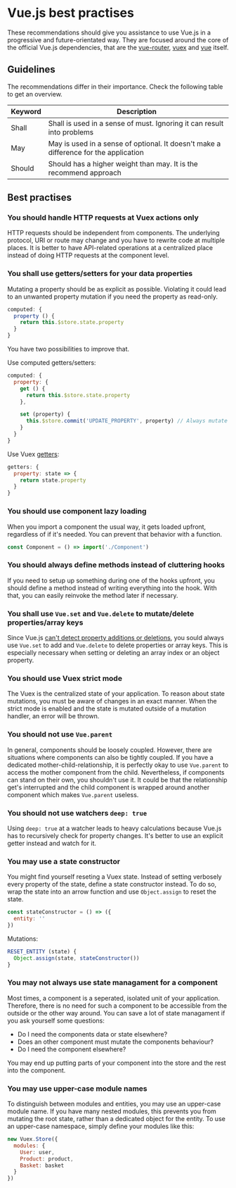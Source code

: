 # Vue.js best practises

These recommendations should give you assistance to use Vue.js in a progressive and future-orientated way. They are focused around the core of the official Vue.js dependencies, that are the [vue-router](https://github.com/vuejs/vue-router), [vuex](https://github.com/vuejs/vue) and [vue](https://github.com/vuejs/vue) itself.

## Guidelines

The recommendations differ in their importance. Check the following table to get an overview.

Keyword | Description
------- | ------------------------------------------------------------------------------------
Shall   | Shall is used in a sense of must. Ignoring it can result into problems
May     | May is used in a sense of optional. It doesn't make a difference for the application
Should  | Should has a higher weight than may. It is the recommend approach

## Best practises

### You should handle HTTP requests at Vuex actions only

HTTP requests should be independent from components. The underlying protocol, URI or route may change and you have to rewrite code at multiple places. It is better to have API-related operations at a centralized place instead of doing HTTP requests at the component level.

### You shall use getters/setters for your data properties

Mutating a property should be as explicit as possible. Violating it could lead to an unwanted property mutation if you need the property as read-only.

```javascript
computed: {
  property () {
    return this.$store.state.property
  }
}
```

You have two possibilities to improve that.

Use computed getters/setters:

```javascript
computed: {
  property: {
    get () {
      return this.$store.state.property
    },

    set (property) {
      this.$store.commit('UPDATE_PROPERTY', property) // Always mutate state via a mutator, use Vuex strict mode as stated bellow.
    }
  }
}
```

Use Vuex [getters](https://vuex.vuejs.org/en/getters.html):

```javascript
getters: {
  property: state => {
    return state.property
  }
}
```

### You should use component lazy loading

When you import a component the usual way, it gets loaded upfront, regardless of if it's needed. You can prevent that behavior with a function.

```javascript
const Component = () => import('./Component')
```

### You should always define methods instead of cluttering hooks

If you need to setup up something during one of the hooks upfront, you should define a method instead of writing everything into the hook. With that, you can easily reinvoke the method later if necessary.

### You shall use `Vue.set` and `Vue.delete` to mutate/delete properties/array keys

Since Vue.js [can't detect property additions or deletions](https://vuejs.org/v2/guide/reactivity.html#Change-Detection-Caveats), you sould always use `Vue.set` to add and `Vue.delete` to delete properties or array keys. This is especially necessary when setting or deleting an array index or an object property.

### You should use Vuex strict mode

The Vuex is the centralized state of your application. To reason about state mutations, you must be aware of changes in an exact manner. When the strict mode is enabled and the state is mutated outside of a mutation handler, an error will be thrown.

### You should not use `Vue.parent`

In general, components should be loosely coupled. However, there are situations where components can also be tightly coupled. If you have a dedicated mother-child-relationship, it is perfectly okay to use `Vue.parent` to access the mother component from the child. Nevertheless, if components can stand on their own, you shouldn't use it. It could be that the relationship get's interrupted and the child component is wrapped around another component which makes `Vue.parent` useless.

### You should not use watchers `deep: true`

Using `deep: true` at a watcher leads to heavy calculations because Vue.js has to recursively check for property changes. It's better to use an explicit getter instead and watch for it.

### You may use a state constructor

You might find yourself reseting a Vuex state. Instead of setting verbosely every property of the state, define a state constructor instead. To do so, wrap the state into an arrow function and use `Object.assign` to reset the state.

```javascript
const stateConstructor = () => ({
  entity: ''
})
```

Mutations:

```javascript
RESET_ENTITY (state) {
  Object.assign(state, stateConstructor())
}
```

### You may not always use state managament for a component

Most times, a component is a seperated, isolated unit of your application. Therefore, there is no need for such a component to be accessible from the outside or the other way around. You can save a lot of state managament if you ask yourself some questions:

- Do I need the components data or state elsewhere?
- Does an other component must mutate the components behaviour?
- Do I need the component elsewhere?

You may end up putting parts of your component into the store and the rest into the component.

### You may use upper-case module names

To distinguish between modules and entities, you may use an upper-case module name. If you have many nested modules, this prevents you from mutating the root state, rather than a dedicated object for the entity. To use an upper-case namespace, simply define your modules like this:

```js
new Vuex.Store({
  modules: {
    User: user,
    Product: product,
    Basket: basket
  }
})
```
